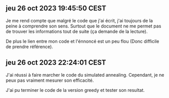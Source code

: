 ## jeu 26 oct 2023 19:45:50 CEST

Je me rend compte que malgré le code que j'ai écrit, j'ai toujours de la peine à comprendre son sens. Surtout que le document ne me permet pas de trouver les informations tout de suite (ça demande de la lecture).

De plus le lien entre mon code et l'énnoncé est un peu flou (Donc difficile de prendre référence).

## jeu 26 oct 2023 22:24:01 CEST

J'ai réussi à faire marcher le code du simulated annealing. Cependant, je ne peux pas vraiment mesurer son efficacité.

J'ai pu terminer le code de la version greedy et tester son resultat.
